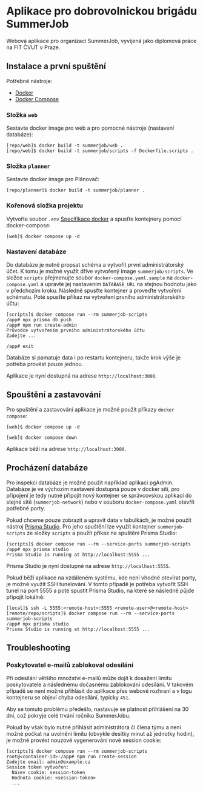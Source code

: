 # Aplikace pro dobrovolnickou brigádu SummerJob

Webová aplikace pro organizaci SummerJob, vyvíjená jako diplomová práce na FIT ČVUT v Praze.

## Instalace a první spuštění

Potřebné nástroje:

- [Docker](https://www.docker.com/)
- [Docker Compose](https://docs.docker.com/compose/)

### Složka `web`

Sestavte docker image pro web a pro pomocné nástroje (nastavení databáze):

```console
[repo/web]$ docker build -t summerjob/web .
[repo/web]$ docker build -t summerjob/scripts -f Dockerfile.scripts .
```

### Složka `planner`

Sestavte docker image pro Plánovač:

```console
[repo/planner]$ docker build -t summerjob/planner .
```

### Kořenová složka projektu

Vytvořte soubor `.env` [Specifikace docker](https://docs.docker.com/compose/environment-variables/set-environment-variables/) a spusťte kontejnery pomocí docker-compose:

```console
[web]$ docker compose up -d
```

### Nastavení databáze

Do databáze je nutné propsat schéma a vytvořit první administrátorský účet. K tomu je možné využít dříve vytvořený image `summerjob/scripts`. Ve složce `scripts` přejmenujte soubor `docker-compose.yaml.sample` na `docker-compose.yaml` a upravte jej nastavením `DATABASE_URL` na stejnou hodnotu jako v předchozím kroku.
Následně spusťte kontejner a proveďte vytvoření schématu. Poté spusťte příkaz na vytvoření prvního administrátorského účtu:

```console
[scripts]$ docker compose run --rm summerjob-scripts
/app# npx prisma db push
/app# npm run create-admin
Průvodce vytvořením prvního administrátorského účtu
Zadejte ...

/app# exit
```

Databáze si pamatuje data i po restartu kontejneru, takže krok výše je potřeba provést pouze jednou.

Aplikace je nyní dostupná na adrese `http://localhost:3000`.

## Spouštění a zastavování

Pro spuštění a zastavování aplikace je možné použít příkazy `docker compose`:

```console
[web]$ docker compose up -d
```

```console
[web]$ docker compose down
```

Aplikace běží na adrese `http://localhost:3000`.

## Procházení databáze

Pro inspekci databáze je možné použít například aplikaci pgAdmin. Databáze je ve výchozím nastavení dostupná pouze v docker síti, pro připojení je tedy nutné připojit nový kontejner se správcovskou aplikací do stejné sítě (`summerjob-network`) nebo v souboru `docker-compose.yaml` otevřít potřebné porty.

Pokud chceme pouze zobrazit a upravit data v tabulkách, je možné použít nástroj [Prisma Studio](https://www.prisma.io/studio). Pro jeho spuštění lze využít kontejner `summerjob-scripts` ze složky `scripts` a použít příkaz na spuštění Prisma Studio:

```console
[scripts]$ docker compose run --rm --service-ports summerjob-scripts
/app# npx prisma studio
Prisma Studio is running at http://localhost:5555 ...
```

Prisma Studio je nyní dostupné na adrese `http://localhost:5555`.

Pokud běží aplikace na vzdáleném systému, kde není vhodné otevírat porty, je možné využít SSH tunelování. V tomto případě je potřeba vytvořit SSH tunel na port 5555 a poté spustit Prisma Studio, na které se následně půjde připojit lokálně:

```console
[local]$ ssh -L 5555:<remote-host>:5555 <remote-user>@<remote-host>
[remote/repo/scripts]$ docker compose run --rm --service-ports summerjob-scripts
/app# npx prisma studio
Prisma Studio is running at http://localhost:5555 ...
```

## Troubleshooting

### Poskytovatel e-mailů zablokoval odesílání

Při odesílání většího množství e-mailů může dojít k dosažení limitu poskytovatele a následnému dočasnému zablokování odesílání. V takovém případě se není možné přihlásit do aplikace přes webové rozhraní a v logu kontejneru se objeví chyba odesílání, typicky `451`.

Aby se tomuto problému předešlo, nastavuje se platnost přihlášení na 30 dní, což pokryje celé trvání ročníku SummerJobu.

Pokud by však bylo nutné přihlásit administrátora či člena týmu a není možné počkat na uvolnění limitu (obvykle desítky minut až jednotky hodin), je možné provést nouzové vygenerování nové session cookie:

```console
[scripts]$ docker compose run --rm summerjob-scripts
root@<container-id>:/app# npm run create-session
Zadejte email: admin@example.cz
Session token vytvořen:
  Název cookie: session-token
  Hodnota cookie: <session-token>
  ...
```
